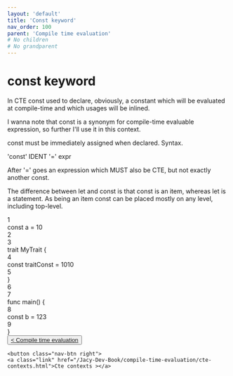 ```yaml
---
layout: 'default'
title: 'Const keyword'
nav_order: 100
parent: 'Compile time evaluation'
# No children
# No grandparent
---
```


# <span class="inline-code highlight-jc hljs"><span class="hljs-keyword">const</span></span> keyword

In CTE <span class="inline-code highlight-jc hljs"><span class="hljs-keyword">const</span></span> used to declare, obviously, a constant which will be evaluated at compile-time and which usages will be
inlined.

I wanna note that <span class="inline-code highlight-jc hljs"><span class="hljs-keyword">const</span></span> is a synonym for compile-time evaluable expression, so further I'll use it in this context.

<span class="inline-code highlight-jc hljs"><span class="hljs-keyword">const</span></span> must be immediately assigned when declared. Syntax.

<div class="code-fence">
            <div class="copy"><i class="fas fa-copy"></i></div>
            <div class="code">'const' IDENT '=' expr
</div>
        </div>

After <span class="inline-code highlight-jc hljs"><span class="hljs-string">&#x27;=&#x27;</span></span> goes an expression which MUST also be CTE, but not exactly another <span class="inline-code highlight-jc hljs"><span class="hljs-keyword">const</span></span>.

The difference between <span class="inline-code highlight-jc hljs"><span class="hljs-keyword">let</span></span> and <span class="inline-code highlight-jc hljs"><span class="hljs-keyword">const</span></span> is that <span class="inline-code highlight-jc hljs"><span class="hljs-keyword">const</span></span> is an item, whereas <span class="inline-code highlight-jc hljs"><span class="hljs-keyword">let</span></span> is a statement. As being an item
<span class="inline-code highlight-jc hljs"><span class="hljs-keyword">const</span></span> can be placed mostly on any level, including top-level.

<div class="code-fence">
            <div class="copy"><i class="fas fa-copy"></i></div>
            <div class="code line-numbers highlight-jc hljs">
                <div class="line-num" data-line-num="1">1</div><div class="line"><span class="hljs-keyword">const</span> a = <span class="hljs-number">10</span></div><div class="line-num" data-line-num="2">2</div><div class="line"></div><div class="line-num" data-line-num="3">3</div><div class="line"><span class="hljs-keyword">trait</span> <span class="hljs-title class_">MyTrait</span> {</div><div class="line-num" data-line-num="4">4</div><div class="line">    <span class="hljs-keyword">const</span> traitConst = <span class="hljs-number">1010</span></div><div class="line-num" data-line-num="5">5</div><div class="line">}</div><div class="line-num" data-line-num="6">6</div><div class="line"></div><div class="line-num" data-line-num="7">7</div><div class="line"><span class="hljs-keyword">func</span> <span class="hljs-title function_">main</span>() {</div><div class="line-num" data-line-num="8">8</div><div class="line">    <span class="hljs-keyword">const</span> b = <span class="hljs-number">123</span></div><div class="line-num" data-line-num="9">9</div><div class="line">}</div>
            </div>
        </div>
<div class="nav-btn-block">
    <button class="nav-btn left">
    <a class="link" href="/Jacy-Dev-Book/compile-time-evaluation/index.html">< Compile time evaluation</a>
</button>

    <button class="nav-btn right">
    <a class="link" href="/Jacy-Dev-Book/compile-time-evaluation/cte-contexts.html">Cte contexts ></a>
</button>

</div>
